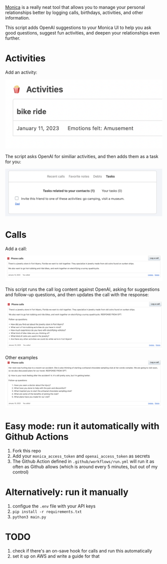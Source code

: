 [Monica](https://github.com/monicahq/monica) is a really neat tool that allows you to manage your personal relationships better by logging calls, birthdays, activities, and other information.

This script adds OpenAI suggestions to your Monica UI to help you ask good questions, suggest fun activities, and deepen your relationships even further.

Activities
====
Add an activity:

![activity](./images/activity.png)

The script asks OpenAI for similiar activities, and then adds them as a task for you:

![task-suggestions](./images/task-suggestions.png)


Calls
====

Add a call:

![jewelry-store](./images/jewelry-store.png)


This script runs the call log content against OpenAI, asking for suggestions and follow-up questions, and then updates the call with the response:

![jewelry-gpt-response](./images/jewelry-gpt-response.png)


Other examples
![gpt-response](./images/gpt-response-mom.png)


Easy mode: run it automatically with Github Actions
====

1) Fork this repo
1) Add your `monica_access_token` and `openai_access_token` as secrets
1) The Github Action defined in `.github/workflows/run.yml` will run it as often as Github allows (which is around every 5 minutes, but out of my control)


Alternatively: run it manually 
====

1) configue the `.env` file with your API keys
1) `pip install -r requirements.txt`
1) `python3 main.py`


TODO
====

1) check if there's an on-save hook for calls and run this automatically
1) set it up on AWS and write a guide for that
